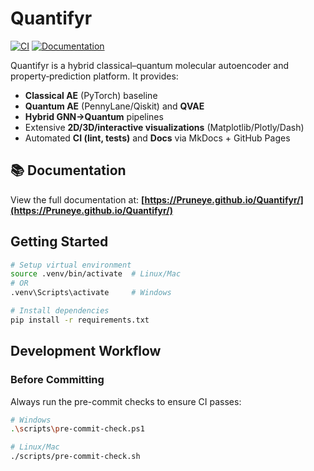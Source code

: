 # Quantifyr

[![CI](https://github.com/Pruneye/Quantifyr/workflows/CI/badge.svg)](https://github.com/Pruneye/Quantifyr/actions)
[![Documentation](https://img.shields.io/badge/docs-GitHub%20Pages-blue)](https://Pruneye.github.io/Quantifyr/)

Quantifyr is a hybrid classical–quantum molecular autoencoder and property‑prediction platform.
It provides:

- **Classical AE** (PyTorch) baseline
- **Quantum AE** (PennyLane/Qiskit) and **QVAE**
- **Hybrid GNN→Quantum** pipelines
- Extensive **2D/3D/interactive visualizations** (Matplotlib/Plotly/Dash)
- Automated **CI (lint, tests)** and **Docs** via MkDocs + GitHub Pages

## 📚 Documentation

View the full documentation at: **[https://Pruneye.github.io/Quantifyr/](https://Pruneye.github.io/Quantifyr/)**

## Getting Started

```bash
# Setup virtual environment
source .venv/bin/activate  # Linux/Mac
# OR
.venv\Scripts\activate     # Windows

# Install dependencies
pip install -r requirements.txt
```

## Development Workflow

### Before Committing

Always run the pre-commit checks to ensure CI passes:

```bash
# Windows
.\scripts\pre-commit-check.ps1

# Linux/Mac
./scripts/pre-commit-check.sh
```
